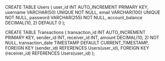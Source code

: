 CREATE TABLE Users (
    user_id INT AUTO_INCREMENT PRIMARY KEY,
    username VARCHAR(50) UNIQUE NOT NULL,
    email VARCHAR(100) UNIQUE NOT NULL,
    password VARCHAR(255) NOT NULL,
    account_balance DECIMAL(10, 2) DEFAULT 0
);

CREATE TABLE Transactions (
    transaction_id INT AUTO_INCREMENT PRIMARY KEY,
    sender_id INT,
    receiver_id INT,
    amount DECIMAL(10, 2) NOT NULL,
    transaction_date TIMESTAMP DEFAULT CURRENT_TIMESTAMP,
    FOREIGN KEY (sender_id) REFERENCES Users(user_id),
    FOREIGN KEY (receiver_id) REFERENCES Users(user_id)
);